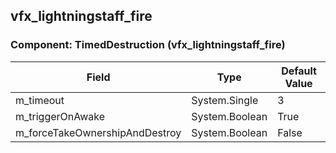 ## vfx_lightningstaff_fire

### Component: TimedDestruction (vfx_lightningstaff_fire)

|Field|Type|Default Value|
|-----|----|-------------|
|m_timeout|System.Single|3|
|m_triggerOnAwake|System.Boolean|True|
|m_forceTakeOwnershipAndDestroy|System.Boolean|False|

